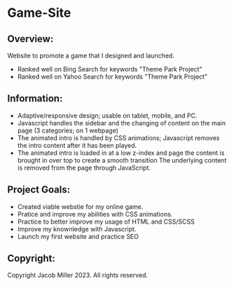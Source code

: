 # Game-Site

## Overview:
Website to promote a game that I designed and launched.
  + Ranked well on Bing Search for keywords "Theme Park Project"
  + Ranked well on Yahoo Search for keywords "Theme Park Project"

## Information:
+ Adaptive/responsive design; usable on tablet, mobile, and PC.
+ Javascript handles the sidebar and the changing of content on the main page (3 categories; on 1 webpage)
+ The animated intro is handled by CSS animations; Javascript removes the intro content after it has been played.
+ The animated intro is loaded in at a low z-index and page the content is brought in over top to create a smooth transition
The underlying content is removed from the page through JavaScript.

## Project Goals:
+ Created viable webstie for my online game.
+ Pratice and improve my abilities with CSS animations.
+ Practice to better improve my usage of HTML and CSS/SCSS
+ Improve my knownledge with Javascript.
+ Launch my first website and practice SEO

## Copyright:
Copyright Jacob Miller 2023. All rights reserved.
